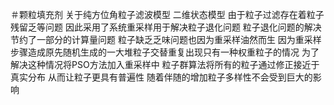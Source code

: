 ＃颗粒填充剂
关于纯方位角粒子滤波模型
二维状态模型
由于粒子过滤存在着粒子残留乏等问题
因此采用了系统重采样用于解决粒子退化问题
粒子退化问题的解决节约了一部分的计算量问题
粒子缺乏乏味问题也因为重采样油然而生
因为重采样步骤造成原先随机生成的一大堆粒子交替重复出现只有一种权重粒子的情况
为了解决这种情况将PSO方法加入重采样中
粒子群算法将所有的粒子通过修正接近于真实分布
从而让粒子更具有普遍性
随着伴随的增加粒子多样性不会受到巨大的影响
